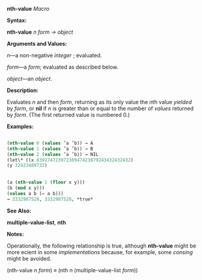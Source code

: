 **nth-value** *Macro* 



**Syntax:** 



**nth-value** *n form → object* 



**Arguments and Values:** 



*n*—a non-negative *integer* ; evaluated. 



*form*—a *form*; evaluated as described below. 



*object*—an *object*. 



**Description:** 



Evaluates *n* and then *form*, returning as its only value the *n*th value *yielded* by *form*, or **nil** if *n* is greater than or equal to the number of *values* returned by *form*. (The first returned value is numbered 0.) 



**Examples:**
```lisp
 
(nth-value 0 (values ’a ’b)) → A 
(nth-value 1 (values ’a ’b)) → B 
(nth-value 2 (values ’a ’b)) → NIL 
(let\* ((x 83927472397238947423879243432432432) 
(y 32423489732) 
 
 
(a (nth-value 1 (floor x y))) 
(b (mod x y))) 
(values a b (= a b))) 
→ 3332987528, 3332987528, *true* 
```
**See Also:** 



**multiple-value-list**, **nth** 



**Notes:** 



Operationally, the following relationship is true, although **nth-value** might be more ecient in some *implementations* because, for example, some *consing* might be avoided. 



(nth-value *n form*) ≡ (nth *n* (multiple-value-list *form*)) 



